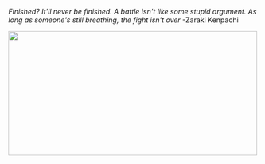  _Finished? It'll never be finished. A battle isn't like some stupid argument. As long as someone's still breathing, the fight isn't over_   -Zaraki Kenpachi

<img src="https://media.giphy.com/media/M1oPO3TchPJS/giphy.gif" width="500px" height="250px"/> 

